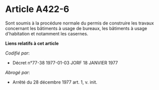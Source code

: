 # Article A422-6

Sont soumis à la procédure normale du permis de construire les travaux concernant les bâtiments à usage de bureaux, les
bâtiments à usage d'habitation et notamment les casernes.

**Liens relatifs à cet article**

_Codifié par_:

  - Décret n°77-38 1977-01-03 JORF 18 JANVIER 1977

_Abrogé par_:

  - Arrêté du 28 décembre 1977 art. 1, v. init.
